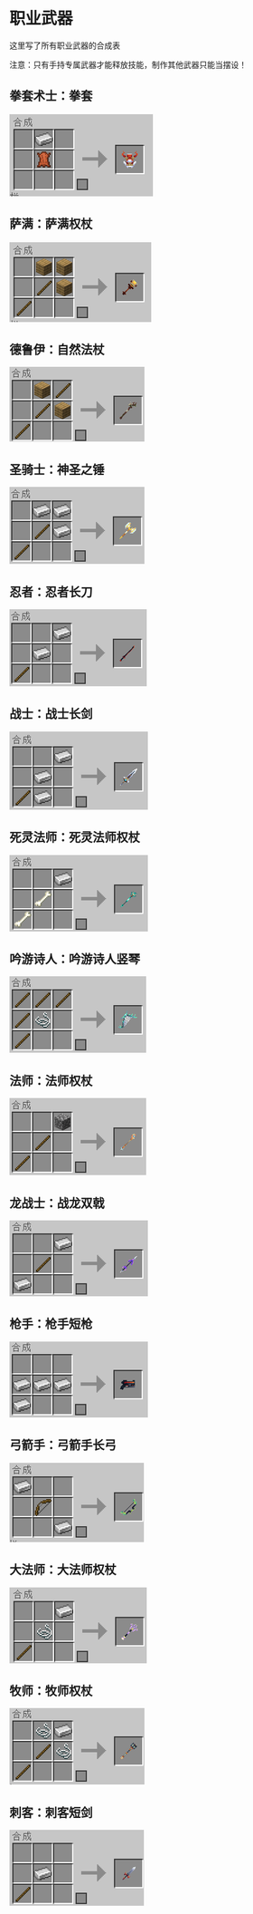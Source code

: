 
# 职业武器
这里写了所有职业武器的合成表
 
注意：只有手持专属武器才能释放技能，制作其他武器只能当摆设！

## 拳套术士：拳套
![](_images/class/ef8b4824_14989417.png)

## 萨满：萨满权杖
![](_images/class/c2b1943a_14989417.png)

## 德鲁伊：自然法杖
![](_images/class/c029eb8e_14989417.png)

## 圣骑士：神圣之锤
![](_images/class/202430e2_14989417.png)

## 忍者：忍者长刀
![](_images/class/2cd076a6_14989417.png)

## 战士：战士长剑
![](_images/class/f4d6b653_14989417.png)

## 死灵法师：死灵法师权杖
![](_images/class/f9705c01_14989417.png)

## 吟游诗人：吟游诗人竖琴
![](_images/class/50234085_14989417.png)

## 法师：法师权杖
![](_images/class/aca923a8_14989417.png)

## 龙战士：战龙双戟
![](_images/class/a0f43886_14989417.png)

## 枪手：枪手短枪
![](_images/class/17c76c05_14989417.png)

## 弓箭手：弓箭手长弓
![](_images/class/5572f7c0_14989417.png)

## 大法师：大法师权杖
![](_images/class/93e0a53a_14989417.png)

## 牧师：牧师权杖
![](_images/class/b42f8af3_14989417.png)

## 刺客：刺客短剑
![](_images/class/ecfb3cb2_14989417.png)